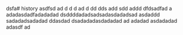 dsfa# history
asdfsd
ad
d
d
d
ad
d
dd
dds
add
sdd
addd
dfdsadfad
a
adadasdadfadadadad
dsddddadadsadsadasdadadsad
asdaddd
sadadadsadadad
ddasdad
dsadadadasdadadad
ad
adadad
asdadadad
adasdf
ad
